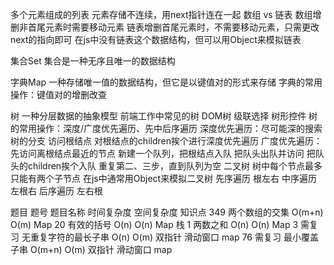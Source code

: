 多个元素组成的列表
元素存储不连续，用next指针连在一起
数组 vs 链表
    数组增删非首尾元素时需要移动元素
    链表增删首尾元素时，不需要移动元素，只需更改next的指向即可
在js中没有链表这个数据结构，但可以用Object来模拟链表


集合Set
集合是一种无序且唯一的数据结构

字典Map
一种存储唯一值的数据结构，但它是以键值对的形式来存储
字典的常用操作：键值对的增删改查

树
一种分层数据的抽象模型
前端工作中常见的树 DOM树 级联选择 树形控件
树的常用操作：深度/广度优先遍历、先中后序遍历
深度优先遍历：尽可能深的搜索树的分支
    访问根结点
    对根结点的children挨个进行深度优先遍历
广度优先遍历：先访问离根结点最近的节点
    新建一个队列，把根结点入队
    把队头出队并访问
    把队头的children挨个入队
    重复第二、三步，直到队列为空
二叉树
    树中每个节点最多只能有两个子节点
    在js中通常用Object来模拟二叉树
    先序遍历 根左右
    中序遍历 左根右
    后序遍历 左右根






题目
题号	题目名称	时间复杂度	空间复杂度	知识点
349	两个数组的交集 	O(m+n)	O(m)	Map
20	有效的括号 	O(n)	O(n)	Map 栈
1	两数之和	O(n)	O(n)	Map
3  需复习	无重复字符的最长子串	O(n)	O(m)	双指针 滑动窗口 map
76  需复习	最小覆盖子串	O(m+n)	O(m)	双指针 滑动窗口 map


